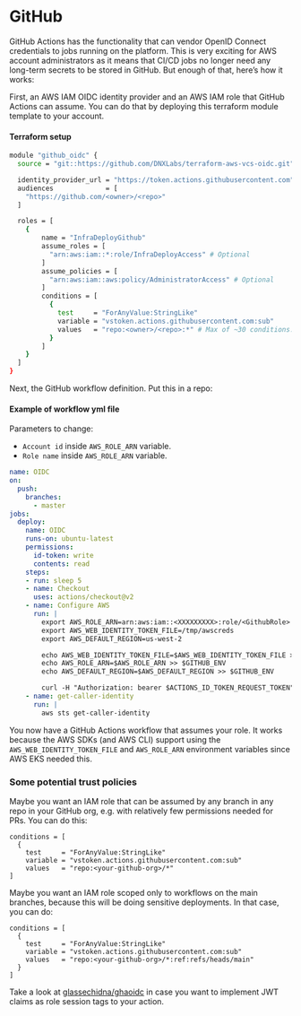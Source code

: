 # GitHub

GitHub Actions has the functionality that can vendor OpenID Connect credentials to jobs running on the platform. This is very exciting for AWS account administrators as it means that CI/CD jobs no longer need any long-term secrets to be stored in GitHub. But enough of that, here’s how it works:

First, an AWS IAM OIDC identity provider and an AWS IAM role that GitHub Actions can assume. You can do that by deploying this terraform module template to your account.

#### Terraform setup

```bash
module "github_oidc" {
  source = "git::https://github.com/DNXLabs/terraform-aws-vcs-oidc.git"

  identity_provider_url = "https://token.actions.githubusercontent.com"
  audiences             = [
    "https://github.com/<owner>/<repo>"
  ]

  roles = [
    {
        name = "InfraDeployGithub"
        assume_roles = [
          "arn:aws:iam::*:role/InfraDeployAccess" # Optional
        ]
        assume_policies = [
          "arn:aws:iam::aws:policy/AdministratorAccess" # Optional
        ]
        conditions = [
          {
            test     = "ForAnyValue:StringLike"
            variable = "vstoken.actions.githubusercontent.com:sub"
            values   = "repo:<owner>/<repo>:*" # Max of ~30 conditions.
          }
        ]
    }
  ]
}
```

Next, the GitHub workflow definition. Put this in a repo:

#### Example of workflow yml file

Parameters to change:
- `Account id` inside `AWS_ROLE_ARN` variable.
- `Role name` inside `AWS_ROLE_ARN` variable.

```yml
name: OIDC
on:
  push:
    branches:
      - master
jobs:
  deploy:
    name: OIDC
    runs-on: ubuntu-latest
    permissions:
      id-token: write
      contents: read
    steps:
    - run: sleep 5
    - name: Checkout
      uses: actions/checkout@v2
    - name: Configure AWS
      run: |
        export AWS_ROLE_ARN=arn:aws:iam::<XXXXXXXXX>:role/<GithubRole>
        export AWS_WEB_IDENTITY_TOKEN_FILE=/tmp/awscreds
        export AWS_DEFAULT_REGION=us-west-2

        echo AWS_WEB_IDENTITY_TOKEN_FILE=$AWS_WEB_IDENTITY_TOKEN_FILE >> $GITHUB_ENV
        echo AWS_ROLE_ARN=$AWS_ROLE_ARN >> $GITHUB_ENV
        echo AWS_DEFAULT_REGION=$AWS_DEFAULT_REGION >> $GITHUB_ENV

        curl -H "Authorization: bearer $ACTIONS_ID_TOKEN_REQUEST_TOKEN" "$ACTIONS_ID_TOKEN_REQUEST_URL" | jq -r '.value' > $AWS_WEB_IDENTITY_TOKEN_FILE
    - name: get-caller-identity
      run: |
        aws sts get-caller-identity
```

You now have a GitHub Actions workflow that assumes your role. It works because the AWS SDKs (and AWS CLI) support using the `AWS_WEB_IDENTITY_TOKEN_FILE` and `AWS_ROLE_ARN` environment variables since AWS EKS needed this.

### Some potential trust policies

Maybe you want an IAM role that can be assumed by any branch in any repo in your GitHub org, e.g. with relatively few permissions needed for PRs. You can do this:

```
conditions = [
  {
    test     = "ForAnyValue:StringLike"
    variable = "vstoken.actions.githubusercontent.com:sub"
    values   = "repo:<your-github-org>/*"
]
```

Maybe you want an IAM role scoped only to workflows on the main branches, because this will be doing sensitive deployments. In that case, you can do:

```
conditions = [
  {
    test     = "ForAnyValue:StringLike"
    variable = "vstoken.actions.githubusercontent.com:sub"
    values   = "repo:<your-github-org>/*:ref:refs/heads/main"
  }
]
```

Take a look at [glassechidna/ghaoidc](https://github.com/glassechidna/ghaoidc) in case you want to implement JWT claims as role session tags to your action.